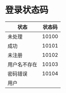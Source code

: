 # 登录状态码

| 状态     | 状态码   |
| ------ | ----- |
| 未处理    | 10100 |
| 成功     | 10101 |
| 未注册    | 10102 |
| 用户名不存在 | 10103 |
| 密码错误   | 10104 |
| 用户     |       |

 

